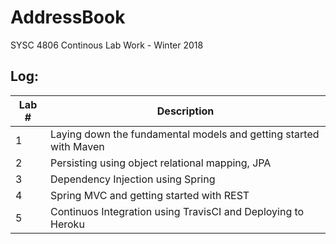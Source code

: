 # AddressBook
SYSC 4806 Continous Lab Work - Winter 2018

## Log:
| Lab # | Description                                                       |
|-------|-------------------------------------------------------------------|
| 1     | Laying down the fundamental models and getting started with Maven |
| 2     | Persisting using object relational mapping, JPA                   |
| 3     | Dependency Injection using Spring                                 |
| 4     | Spring MVC and getting started with REST                          |
| 5     | Continuos Integration using TravisCI and Deploying to Heroku      |
